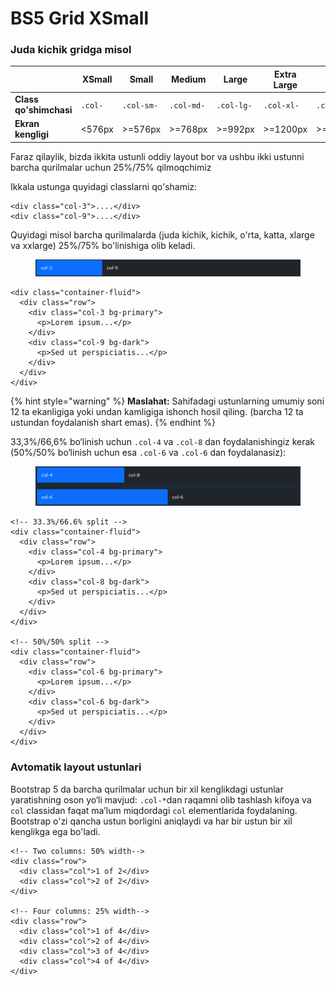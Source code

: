 # BS5 Grid XSmall

### Juda kichik gridga misol

|                        | XSmall  | Small      | Medium     | Large      | Extra Large | XXL         |
| ---------------------- | ------- | ---------- | ---------- | ---------- | ----------- | ----------- |
| **Class qo'shimchasi** | `.col-` | `.col-sm-` | `.col-md-` | `.col-lg-` | `.col-xl-`  | `.col-xxl-` |
| **Ekran kengligi**     | <576px  | >=576px    | >=768px    | >=992px    | >=1200px    | >=1400px    |

Faraz qilaylik, bizda ikkita ustunli oddiy layout bor va ushbu ikki ustunni barcha qurilmalar uchun 25%/75% qilmoqchimiz

Ikkala ustunga quyidagi classlarni qo'shamiz:

```
<div class="col-3">....</div>
<div class="col-9">....</div>
```

Quyidagi misol barcha qurilmalarda (juda kichik, kichik, o'rta, katta, xlarge va xxlarge) 25%/75% bo'linishiga olib keladi.

<figure><img src="../../.gitbook/assets/image (167).png" alt=""><figcaption></figcaption></figure>

```
<div class="container-fluid">
  <div class="row">
    <div class="col-3 bg-primary">
      <p>Lorem ipsum...</p>
    </div>
    <div class="col-9 bg-dark">
      <p>Sed ut perspiciatis...</p>
    </div>
  </div>
</div>
```

{% hint style="warning" %}
**Maslahat:** Sahifadagi ustunlarning umumiy soni 12 ta ekanligiga yoki undan kamligiga ishonch hosil qiling. (barcha 12 ta ustundan foydalanish shart emas).
{% endhint %}

33,3%/66,6% bo‘linish uchun `.col-4` va `.col-8` dan foydalanishingiz kerak (50%/50% bo‘linish uchun esa `.col-6` va `.col-6` dan foydalanasiz):

<figure><img src="../../.gitbook/assets/image (148).png" alt=""><figcaption></figcaption></figure>

```
<!-- 33.3%/66.6% split -->
<div class="container-fluid">
  <div class="row">
    <div class="col-4 bg-primary">
      <p>Lorem ipsum...</p>
    </div>
    <div class="col-8 bg-dark">
      <p>Sed ut perspiciatis...</p>
    </div>
  </div>
</div>

<!-- 50%/50% split -->
<div class="container-fluid">
  <div class="row">
    <div class="col-6 bg-primary">
      <p>Lorem ipsum...</p>
    </div>
    <div class="col-6 bg-dark">
      <p>Sed ut perspiciatis...</p>
    </div>
  </div>
</div>
```

### Avtomatik layout ustunlari

Bootstrap 5 da barcha qurilmalar uchun bir xil kenglikdagi ustunlar yaratishning oson yo‘li mavjud: `.col-*`dan raqamni olib tashlash kifoya va `col` classidan faqat ma’lum miqdordagi `col` elementlarida foydalaning. Bootstrap o'zi qancha ustun borligini aniqlaydi va har bir ustun bir xil kenglikga ega bo'ladi.

```
<!-- Two columns: 50% width-->
<div class="row">
  <div class="col">1 of 2</div>
  <div class="col">2 of 2</div>
</div>

<!-- Four columns: 25% width-->
<div class="row">
  <div class="col">1 of 4</div>
  <div class="col">2 of 4</div>
  <div class="col">3 of 4</div>
  <div class="col">4 of 4</div>
</div>
```
